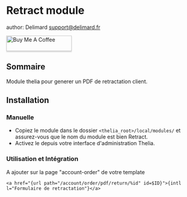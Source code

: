  
Retract module
==================
author: Delimard <support@delimard.fr>

<a href="https://www.buymeacoffee.com/delimard" target="_blank"><img src="https://www.buymeacoffee.com/assets/img/custom_images/orange_img.png" alt="Buy Me A Coffee" style="height: 41px !important;width: 174px !important;box-shadow: 0px 3px 2px 0px rgba(190, 190, 190, 0.5) !important;-webkit-box-shadow: 0px 3px 2px 0px rgba(190, 190, 190, 0.5) !important;" ></a>



Sommaire
-------
Module thelia pour generer un PDF de retractation client.

 
Installation
-------
### Manuelle

* Copiez le module dans le dossier ```<thelia_root>/local/modules/```  et assurez-vous que le nom du module est bien Retract.
* Activez le depuis votre interface d'administration Thelia.


### Utilisation et Intégration
A ajouter sur la page "account-order" de votre template
```
<a href="{url path="/account/order/pdf/return/%id" id=$ID}">{intl l="Formulaire de retractation"}</a>

```




